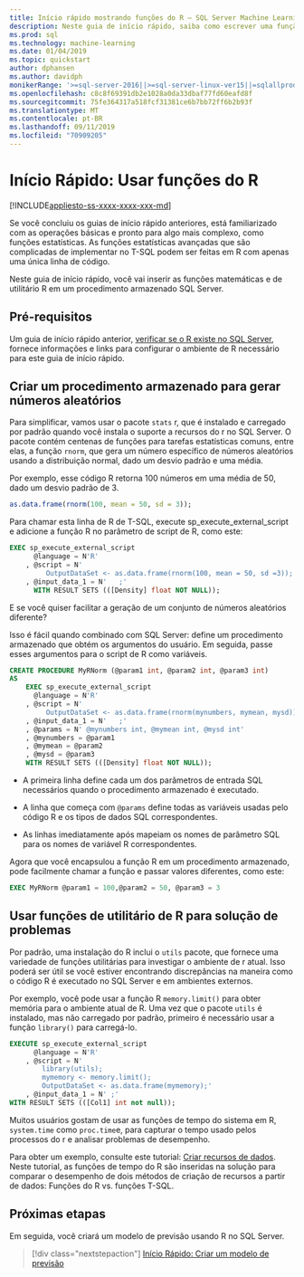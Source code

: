 ```yaml
---
title: Início rápido mostrando funções do R – SQL Server Machine Learning
description: Neste guia de início rápido, saiba como escrever uma função do R para computação estatística avançada.
ms.prod: sql
ms.technology: machine-learning
ms.date: 01/04/2019
ms.topic: quickstart
author: dphansen
ms.author: davidph
monikerRange: '>=sql-server-2016||>=sql-server-linux-ver15||=sqlallproducts-allversions'
ms.openlocfilehash: c8c8f69391db2e1028a0da33dbaf77fd60eafd8f
ms.sourcegitcommit: 75fe364317a518fcf31381ce6b7bb72ff6b2b93f
ms.translationtype: MT
ms.contentlocale: pt-BR
ms.lasthandoff: 09/11/2019
ms.locfileid: "70909205"
---
```

# <a name="quickstart-use-r-functions"></a>Início Rápido: Usar funções do R
[!INCLUDE[appliesto-ss-xxxx-xxxx-xxx-md](../../includes/appliesto-ss-xxxx-xxxx-xxx-md.md)]

Se você concluiu os guias de início rápido anteriores, está familiarizado com as operações básicas e pronto para algo mais complexo, como funções estatísticas. As funções estatísticas avançadas que são complicadas de implementar no T-SQL podem ser feitas em R com apenas uma única linha de código.

Neste guia de início rápido, você vai inserir as funções matemáticas e de utilitário R em um procedimento armazenado SQL Server.

## <a name="prerequisites"></a>Pré-requisitos

Um guia de início rápido anterior, [verificar se o R existe no SQL Server](quickstart-r-verify.md), fornece informações e links para configurar o ambiente de R necessário para este guia de início rápido.

## <a name="create-a-stored-procedure-to-generate-random-numbers"></a>Criar um procedimento armazenado para gerar números aleatórios

Para simplificar, vamos usar o pacote `stats` r, que é instalado e carregado por padrão quando você instala o suporte a recursos do r no SQL Server. O pacote contém centenas de funções para tarefas estatísticas comuns, entre elas, a função `rnorm`, que gera um número específico de números aleatórios usando a distribuição normal, dado um desvio padrão e uma média.

Por exemplo, esse código R retorna 100 números em uma média de 50, dado um desvio padrão de 3.

```R
as.data.frame(rnorm(100, mean = 50, sd = 3));
```

Para chamar esta linha de R de T-SQL, execute sp_execute_external_script e adicione a função R no parâmetro de script de R, como este:

```sql
EXEC sp_execute_external_script
      @language = N'R'
    , @script = N'
         OutputDataSet <- as.data.frame(rnorm(100, mean = 50, sd =3));'
    , @input_data_1 = N'   ;'
      WITH RESULT SETS (([Density] float NOT NULL));
```

E se você quiser facilitar a geração de um conjunto de números aleatórios diferente?

Isso é fácil quando combinado com SQL Server: define um procedimento armazenado que obtém os argumentos do usuário. Em seguida, passe esses argumentos para o script de R como variáveis.

```sql
CREATE PROCEDURE MyRNorm (@param1 int, @param2 int, @param3 int)
AS
    EXEC sp_execute_external_script
      @language = N'R'
    , @script = N'
         OutputDataSet <- as.data.frame(rnorm(mynumbers, mymean, mysd));'
    , @input_data_1 = N'   ;'
    , @params = N' @mynumbers int, @mymean int, @mysd int'
    , @mynumbers = @param1
    , @mymean = @param2
    , @mysd = @param3
    WITH RESULT SETS (([Density] float NOT NULL));
```

+ A primeira linha define cada um dos parâmetros de entrada SQL necessários quando o procedimento armazenado é executado.

+ A linha que começa com `@params` define todas as variáveis usadas pelo código R e os tipos de dados SQL correspondentes.

+ As linhas imediatamente após mapeiam os nomes de parâmetro SQL para os nomes de variável R correspondentes.

Agora que você encapsulou a função R em um procedimento armazenado, pode facilmente chamar a função e passar valores diferentes, como este:

```sql
EXEC MyRNorm @param1 = 100,@param2 = 50, @param3 = 3
```

## <a name="use-r-utility-functions-for-troubleshooting"></a>Usar funções de utilitário de R para solução de problemas

Por padrão, uma instalação do R inclui o `utils` pacote, que fornece uma variedade de funções utilitárias para investigar o ambiente de r atual. Isso poderá ser útil se você estiver encontrando discrepâncias na maneira como o código R é executado no SQL Server e em ambientes externos.

Por exemplo, você pode usar a função R `memory.limit()` para obter memória para o ambiente atual de R. Uma vez que o pacote `utils` é instalado, mas não carregado por padrão, primeiro é necessário usar a função `library()` para carregá-lo.

```sql
EXECUTE sp_execute_external_script
      @language = N'R'
    , @script = N'
        library(utils);
        mymemory <- memory.limit();
        OutputDataSet <- as.data.frame(mymemory);'
    , @input_data_1 = N' ;'
WITH RESULT SETS (([Col1] int not null));
```

Muitos usuários gostam de usar as funções de tempo do sistema em R, `system.time` como `proc.time`e, para capturar o tempo usado pelos processos do r e analisar problemas de desempenho.

Para obter um exemplo, consulte este tutorial: [Criar recursos de dados](../tutorials/walkthrough-create-data-features.md). Neste tutorial, as funções de tempo do R são inseridas na solução para comparar o desempenho de dois métodos de criação de recursos a partir de dados: Funções do R vs. funções T-SQL.

## <a name="next-steps"></a>Próximas etapas

Em seguida, você criará um modelo de previsão usando R no SQL Server.

> [!div class="nextstepaction"]
> [Início Rápido: Criar um modelo de previsão](quickstart-r-create-predictive-model.md)
